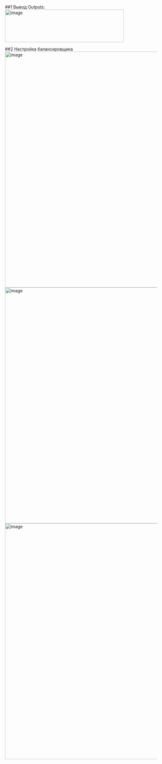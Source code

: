 ##1 Вывод Outputs: 
<img width="394" height="108" alt="image" src="https://github.com/user-attachments/assets/e4dc04a0-1de4-4478-9e25-472970bf9363" />

##2 Настройка балансировщика
<img width="688" height="779" alt="image" src="https://github.com/user-attachments/assets/3a77b0ac-6b5d-4f44-b1bc-a9d72c13fb4a" />
<img width="688" height="779" alt="image" src="https://github.com/user-attachments/assets/7dd5bdc2-da3f-4a19-b53a-15eadfb69f5e" />
<img width="688" height="779" alt="image" src="https://github.com/user-attachments/assets/1fd17586-3162-4324-9978-865870e3a578" />
